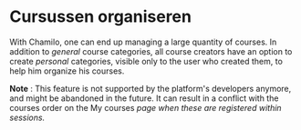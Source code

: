 # Cursussen organiseren

With Chamilo, one can end up managing a large quantity of courses. In addition to _general_ course categories, all course creators have an option to create _personal_ categories, visible only to the user who created them, to help him organize his courses.

**Note** : This feature is not supported by the platform's developers anymore, and might be abandoned in the future. It can result in a conflict with the courses order on the My courses _page when these are registered within sessions._

